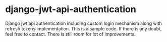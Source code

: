 # django-jwt-api-authentication


Django jwt api authentication including custom login mechanism along with refresh tokens implementation. This is a sample code. If there is any doubt, feel free to contact. There is still room for lot of improvements.

